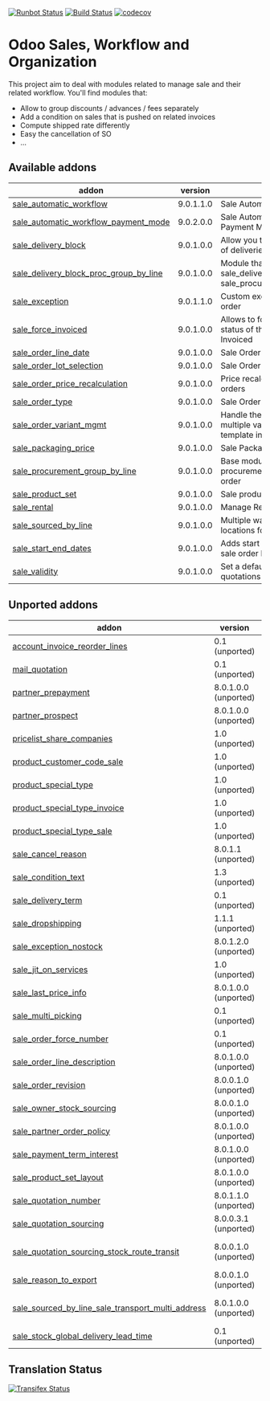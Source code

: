 [![Runbot Status](https://runbot.odoo-community.org/runbot/badge/flat/167/9.0.svg)](https://runbot.odoo-community.org/runbot/repo/github-com-oca-sale-workflow-167)
[![Build Status](https://travis-ci.org/OCA/sale-workflow.svg?branch=9.0)](https://travis-ci.org/OCA/sale-workflow)
[![codecov](https://codecov.io/gh/OCA/sale-workflow/branch/9.0/graph/badge.svg)](https://codecov.io/gh/OCA/sale-workflow)

Odoo Sales, Workflow and Organization
======================================

This project aim to deal with modules related to manage sale and their related workflow. You'll find modules that:

 - Allow to group discounts / advances / fees separately
 - Add a condition on sales that is pushed on related invoices
 - Compute shipped rate differently
 - Easy the cancellation of SO
 - ...

[//]: # (addons)

Available addons
----------------
addon | version | summary
--- | --- | ---
[sale_automatic_workflow](sale_automatic_workflow/) | 9.0.1.1.0 | Sale Automatic Workflow
[sale_automatic_workflow_payment_mode](sale_automatic_workflow_payment_mode/) | 9.0.2.0.0 | Sale Automatic Workflow - Payment Mode
[sale_delivery_block](sale_delivery_block/) | 9.0.1.0.0 | Allow you to block the creation of deliveries from a sale order.
[sale_delivery_block_proc_group_by_line](sale_delivery_block_proc_group_by_line/) | 9.0.1.0.0 | Module that allows module sale_delivery_block to work with sale_procurement_group_by_line
[sale_exception](sale_exception/) | 9.0.1.1.0 | Custom exceptions on sale order
[sale_force_invoiced](sale_force_invoiced/) | 9.0.1.0.0 | Allows to force the invoice status of the sales order to Invoiced
[sale_order_line_date](sale_order_line_date/) | 9.0.1.0.0 | Sale Order Line Date
[sale_order_lot_selection](sale_order_lot_selection/) | 9.0.1.0.0 | Sale Order Lot Selection
[sale_order_price_recalculation](sale_order_price_recalculation/) | 9.0.1.0.0 | Price recalculation in sales orders
[sale_order_type](sale_order_type/) | 9.0.1.0.0 | Sale Order Types
[sale_order_variant_mgmt](sale_order_variant_mgmt/) | 9.0.1.0.0 | Handle the addition/removal of multiple variants from product template into the sales order
[sale_packaging_price](sale_packaging_price/) | 9.0.1.0.0 | Sale Packaging Price
[sale_procurement_group_by_line](sale_procurement_group_by_line/) | 9.0.1.0.0 | Base module for multiple procurement group by Sale order
[sale_product_set](sale_product_set/) | 9.0.1.0.0 | Sale product set
[sale_rental](sale_rental/) | 9.0.1.0.0 | Manage Rental of Products
[sale_sourced_by_line](sale_sourced_by_line/) | 9.0.1.0.0 | Multiple warehouse source locations for Sale order
[sale_start_end_dates](sale_start_end_dates/) | 9.0.1.0.0 | Adds start date and end date on sale order lines
[sale_validity](sale_validity/) | 9.0.1.0.0 | Set a default validity delay on quotations


Unported addons
---------------
addon | version | summary
--- | --- | ---
[account_invoice_reorder_lines](account_invoice_reorder_lines/) | 0.1 (unported) | Invoice lines with sequence number
[mail_quotation](mail_quotation/) | 0.1 (unported) | Mail quotation
[partner_prepayment](partner_prepayment/) | 8.0.1.0.0 (unported) | Option on partner to set prepayment policy
[partner_prospect](partner_prospect/) | 8.0.1.0.0 (unported) | Partner Prospect
[pricelist_share_companies](pricelist_share_companies/) | 1.0 (unported) | Share pricelist between compagnies, not product
[product_customer_code_sale](product_customer_code_sale/) | 1.0 (unported) | Product Customer code on sale
[product_special_type](product_special_type/) | 1.0 (unported) | Product Special Types
[product_special_type_invoice](product_special_type_invoice/) | 1.0 (unported) | Product Special Type on Invoice
[product_special_type_sale](product_special_type_sale/) | 1.0 (unported) | Product Special Type on Sale
[sale_cancel_reason](sale_cancel_reason/) | 8.0.1.1 (unported) | Sale Cancel Reason
[sale_condition_text](sale_condition_text/) | 1.3 (unported) | Sale/invoice condition
[sale_delivery_term](sale_delivery_term/) | 0.1 (unported) | Delivery term for sale orders
[sale_dropshipping](sale_dropshipping/) | 1.1.1 (unported) | Sale Dropshipping
[sale_exception_nostock](sale_exception_nostock/) | 8.0.1.2.0 (unported) | Sale stock exception
[sale_jit_on_services](sale_jit_on_services/) | 1.0 (unported) | Sale Service Just In Time
[sale_last_price_info](sale_last_price_info/) | 8.0.1.0.0 (unported) | Product Last Price Info - Sale
[sale_multi_picking](sale_multi_picking/) | 0.1 (unported) | Multi Pickings from Sale Orders
[sale_order_force_number](sale_order_force_number/) | 0.1 (unported) | Force sale orders numeration
[sale_order_line_description](sale_order_line_description/) | 8.0.1.0.0 (unported) | Sale order line description
[sale_order_revision](sale_order_revision/) | 8.0.0.1.0 (unported) | Sale order revisions
[sale_owner_stock_sourcing](sale_owner_stock_sourcing/) | 8.0.0.1.0 (unported) | Manage stock ownership on sale order lines
[sale_partner_order_policy](sale_partner_order_policy/) | 8.0.1.0.0 (unported) | Adds customer create invoice method on partner form
[sale_payment_term_interest](sale_payment_term_interest/) | 8.0.1.0.0 (unported) | Sales Payment Term Interests
[sale_product_set_layout](sale_product_set_layout/) | 8.0.1.0.0 (unported) | Sale product set layout
[sale_quotation_number](sale_quotation_number/) | 8.0.1.1.0 (unported) | Different sequence for sale quotations
[sale_quotation_sourcing](sale_quotation_sourcing/) | 8.0.0.3.1 (unported) | manual sourcing of sale quotations
[sale_quotation_sourcing_stock_route_transit](sale_quotation_sourcing_stock_route_transit/) | 8.0.0.1.0 (unported) | Link module for sale_quotation_sourcing + stock_route_transit
[sale_reason_to_export](sale_reason_to_export/) | 8.0.0.1.0 (unported) | Reason to export in Sales Order
[sale_sourced_by_line_sale_transport_multi_address](sale_sourced_by_line_sale_transport_multi_address/) | 8.0.1.0.0 (unported) | Make sale_sourced_by_line and sale_transport_multi_addresswork together
[sale_stock_global_delivery_lead_time](sale_stock_global_delivery_lead_time/) | 0.1 (unported) | Sale global delivery lead time

[//]: # (end addons)

Translation Status
------------------
[![Transifex Status](https://www.transifex.com/projects/p/OCA-sale-workflow-9-0/chart/image_png)](https://www.transifex.com/projects/p/OCA-sale-workflow-9-0)
